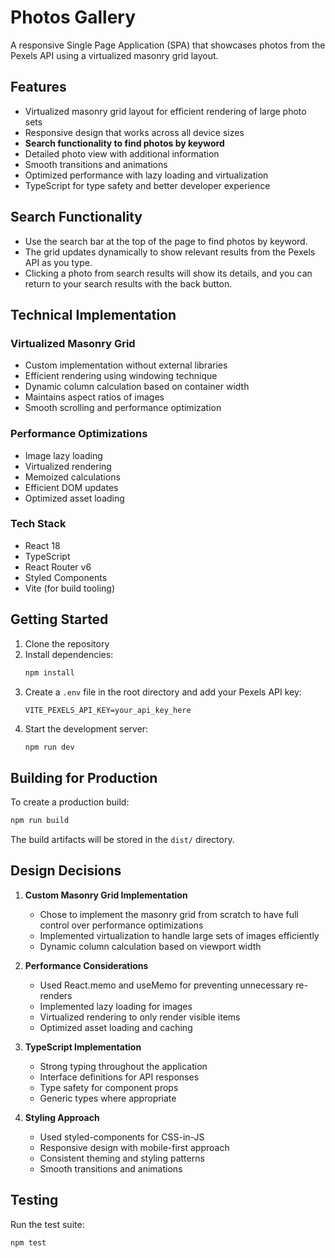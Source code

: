 # Photos Gallery

A responsive Single Page Application (SPA) that showcases photos from the Pexels API using a virtualized masonry grid layout.

## Features

- Virtualized masonry grid layout for efficient rendering of large photo sets
- Responsive design that works across all device sizes
- **Search functionality to find photos by keyword**
- Detailed photo view with additional information
- Smooth transitions and animations
- Optimized performance with lazy loading and virtualization
- TypeScript for type safety and better developer experience

## Search Functionality

- Use the search bar at the top of the page to find photos by keyword.
- The grid updates dynamically to show relevant results from the Pexels API as you type.
- Clicking a photo from search results will show its details, and you can return to your search results with the back button.

## Technical Implementation

### Virtualized Masonry Grid

- Custom implementation without external libraries
- Efficient rendering using windowing technique
- Dynamic column calculation based on container width
- Maintains aspect ratios of images
- Smooth scrolling and performance optimization

### Performance Optimizations

- Image lazy loading
- Virtualized rendering
- Memoized calculations
- Efficient DOM updates
- Optimized asset loading

### Tech Stack

- React 18
- TypeScript
- React Router v6
- Styled Components
- Vite (for build tooling)

## Getting Started

1. Clone the repository
2. Install dependencies:
   ```bash
   npm install
   ```
3. Create a `.env` file in the root directory and add your Pexels API key:
   ```
   VITE_PEXELS_API_KEY=your_api_key_here
   ```
4. Start the development server:
   ```bash
   npm run dev
   ```

## Building for Production

To create a production build:

```bash
npm run build
```

The build artifacts will be stored in the `dist/` directory.

## Design Decisions

1. **Custom Masonry Grid Implementation**

   - Chose to implement the masonry grid from scratch to have full control over performance optimizations
   - Implemented virtualization to handle large sets of images efficiently
   - Dynamic column calculation based on viewport width

2. **Performance Considerations**

   - Used React.memo and useMemo for preventing unnecessary re-renders
   - Implemented lazy loading for images
   - Virtualized rendering to only render visible items
   - Optimized asset loading and caching

3. **TypeScript Implementation**

   - Strong typing throughout the application
   - Interface definitions for API responses
   - Type safety for component props
   - Generic types where appropriate

4. **Styling Approach**
   - Used styled-components for CSS-in-JS
   - Responsive design with mobile-first approach
   - Consistent theming and styling patterns
   - Smooth transitions and animations

## Testing

Run the test suite:

```bash
npm test
```
